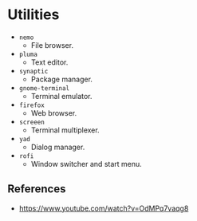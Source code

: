 # Utilities

- `nemo`
  - File browser.
- `pluma`
  - Text editor.
- `synaptic`
  - Package manager.
- `gnome-terminal`
  - Terminal emulator.
- `firefox`
  - Web browser.
- `screeen`
  - Terminal multiplexer.
- `yad`
  - Dialog manager.
- `rofi`
  - Window switcher and start menu.

## References
- https://www.youtube.com/watch?v=OdMPq7vaqg8
